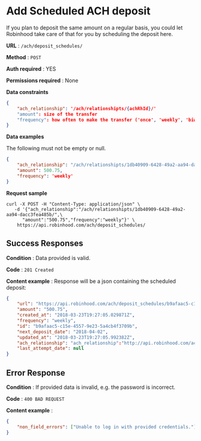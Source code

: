 # Add Scheduled ACH deposit

If you plan to deposit the same amount on a regular basis, you could let Robinhood take care of that for you by scheduling the deposit here.

**URL** : `/ach/deposit_schedules/`

**Method** : `POST`

**Auth required** : YES

**Permissions required** : None

**Data constraints**

```json
{
    "ach_relationship": '/ach/relationshipts/{achRhId}/'
    "amount": size of the transfer
    "frequency": how often to make the transfer ('once', 'weekly', 'biweekly', 'monthly', or 'quarterly')
}
```

**Data examples**

The following must not be empty or null.

```json
{
    "ach_relationship": "/ach/relationshipts/1db40909-6428-49a2-aa94-dacc3fea485b/",
    "amount": 500.75,
    "frequency": 'weekly'
}
```

**Request sample**

```
curl -X POST -H "Content-Type: application/json" \
   -d '{"ach_relationship":"/ach/relationshipts/1db40909-6428-49a2-aa94-dacc3fea485b/",\
      "amount":"500.75","frequency":"weekly"}' \
    https://api.robinhood.com/ach/deposit_schedules/
```

## Success Responses

**Condition** : Data provided is valid.

**Code** : `201 Created`

**Content example** : Response will be a json containing the scheduled deposit:

```json
{
    "url": "https://api.robinhood.com/ach/deposit_schedules/b9afaac5-c15e-4557-9e23-5a4cb4f3709b/",
    "amount": "500.75",
    "created_at": "2018-03-23T19:27:05.029871Z",
    "frequency": "weekly",
    "id": "b9afaac5-c15e-4557-9e23-5a4cb4f3709b",
    "next_deposit_date": "2018-04-02",
    "updated_at": "2018-03-23T19:27:05.992382Z",
    "ach_relationship": "ach_relationship":"http://api.robinhood.com/ach/relationshipts/1db40909-6428-49a2-aa94-dacc3fea485b/",
    "last_attempt_date": null
}
```

## Error Response

**Condition** : If provided data is invalid, e.g. the password is incorrect.

**Code** : `400 BAD REQUEST`

**Content example** :

```json
{
    "non_field_errors": ["Unable to log in with provided credentials."]
}
```
